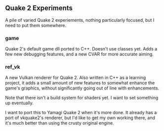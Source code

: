 ## Quake 2 Experiments

A pile of varied Quake 2 experiements, nothing particularly focused, but I need to put them somewhere. 

### game

Quake 2's default game dll ported to C++. Doesn't use classes yet. Adds a few new debugging features, and a new CVAR for more accurate aiming.

### ref_vk

A new Vulkan renderer for Quake 2. Also written in C++ as a learning project, it adds a small amount of new features to somewhat enhance the game's graphics, without significantly going out of line with enhancements.

Note that there isn't a build system for shaders yet. I want to set something up eventually. 

I want to port this to Yamagi Quake 2 when it's more done. It already has a port of vkquake2's renderer, but I'd like to get my own working there, and it's much better than using the crusty original engine. 
